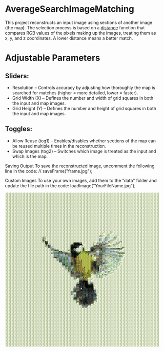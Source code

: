 # AverageSearchImageMatching

This project reconstructs an input image using sections of another image (the map). The selection process is based on a [distance](https://processing.org/reference/dist_.html)
function that compares RGB values of the pixels making up the images, treating them as x, y, and z coordinates. A lower distance means a better match.

# Adjustable Parameters
## Sliders:
-	Resolution – Controls accuracy by adjusting how thoroughly the map is searched for matches (higher = more detailed, lower = faster).
-	Grid Width (X) – Defines the number and width of grid squares in both the input and map images.
-	Grid Height (Y) – Defines the number and height of grid squares in both the input and map images.

## Toggles:
- Allow Reuse (tog1) – Enables/disables whether sections of the map can be reused multiple times in the reconstruction.
- Swap Images (tog2) – Switches which image is treated as the input and which is the map.
   
Saving Output
To save the reconstructed image, uncomment the following line in the code:
// saveFrame("frame.jpg");

Custom Images
To use your own images, add them to the "data" folder and update the file path in the code:
loadImage("YourFileName.jpg");

![Example image](frame.jpg)

